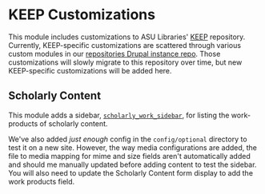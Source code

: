 KEEP Customizations
===================

This module includes customizations to ASU Libraries' [KEEP](https://keep.lib.asu.edu)
repository. Currently, KEEP-specific customizations are scattered through
various custom modules in our [repositories Drupal instance repo](https://github.com/asulibraries/islandora-repo).
Those customizations will slowly migrate to this repository over time,
but new KEEP-specific customizations will be added here.

## Scholarly Content

This module adds a sidebar, [`scholarly_work_sidebar`](src/Plugin/Block/ScholarlyWorkSidebar.php), for listing the work-products of scholarly content.

We've also added *just enough* config in the `config/optional` directory to
test it on a new site. However, the way media configurations are added, the
file to media mapping for mime and size fields aren't automatically added
and should me manually updated before adding content to test the sidebar.
You will also need to update the Scholarly Content form display to add the
work products field.
